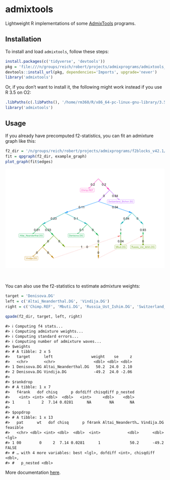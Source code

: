 
<!-- README.md is generated from README.Rmd. Please edit that file -->

# admixtools

Lightweight R implementations of some
[AdmixTools](https://github.com/DReichLab/AdmixTools) programs.

## Installation

To install and load `admixtools`, follow these steps:

``` r
install.packages(c('tidyverse', 'devtools'))
pkg = 'file:///n/groups/reich/robert/projects/admixprograms/admixtools_0.1.0.tar.gz'
devtools::install_url(pkg, dependencies='Imports', upgrade='never')
library('admixtools')
```

Or, if you don’t want to install it, the following might work instead if
you use R 3.5 on
O2:

``` r
.libPaths(c(.libPaths(), '/home/rm360/R/x86_64-pc-linux-gnu-library/3.5/'))
library('admixtools')
```

## Usage

If you already have precomputed f2-statistics, you can fit an admixture
graph like this:

``` r
f2_dir = '/n/groups/reich/robert/projects/admixprograms/f2blocks_v42.1/'
fit = qpgraph(f2_dir, example_graph)
plot_graph(fit$edges)
```

![example graph](man/figures/graph1.png)

<br>

You can also use the f2-statistics to estimate admixture weights:

``` r
target = 'Denisova.DG'
left = c('Altai_Neanderthal.DG', 'Vindija.DG')
right = c('Chimp.REF', 'Mbuti.DG', 'Russia_Ust_Ishim.DG', 'Switzerland_Bichon.SG')
```

``` r
qpadm(f2_dir, target, left, right)
```

    #> ℹ Computing f4 stats...
    #> ℹ Computing admixture weights...
    #> ℹ Computing standard errors...
    #> ℹ Computing number of admixture waves...
    #> $weights
    #> # A tibble: 2 x 5
    #>   target      left                 weight    se     z
    #>   <chr>       <chr>                 <dbl> <dbl> <dbl>
    #> 1 Denisova.DG Altai_Neanderthal.DG   50.2  24.0  2.10
    #> 2 Denisova.DG Vindija.DG            -49.2  24.0 -2.06
    #> 
    #> $rankdrop
    #> # A tibble: 1 x 7
    #>   f4rank   dof chisq      p dofdiff chisqdiff p_nested
    #>    <int> <int> <dbl>  <dbl>   <int>     <dbl>    <dbl>
    #> 1      1     2  7.14 0.0281      NA        NA       NA
    #> 
    #> $popdrop
    #> # A tibble: 1 x 13
    #>   pat      wt   dof chisq      p f4rank Altai_Neanderth… Vindija.DG feasible
    #>   <chr> <dbl> <int> <dbl>  <dbl>  <int>            <dbl>      <dbl> <lgl>   
    #> 1 00        0     2  7.14 0.0281      1             50.2      -49.2 FALSE   
    #> # … with 4 more variables: best <lgl>, dofdiff <int>, chisqdiff <dbl>,
    #> #   p_nested <dbl>

More documentation
[here](https://uqrmaie1.github.io/admixtools/articles/admixtools.html).
